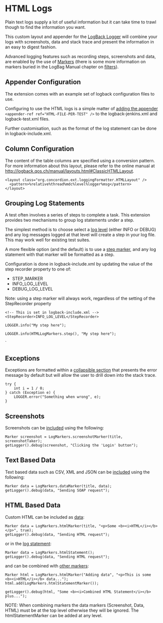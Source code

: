 # HTML Logs

Plain text logs supply a lot of useful information but it can take time to trawl though to find the information you want.

This custom layout and appender for the [LogBack Logger](http://logback.qos.ch) will combine your logs with screenshots, data and stack trace and present the information in an easy to digest fashion.

Advanced logging features such as recording steps, screenshots and data, are enabled by the use of [Markers](http://www.slf4j.org/apidocs/org/slf4j/Marker.html) (there is some more information on markers buried in the LogBag Manual chapter on [filters](http://logback.qos.ch/manual/filters.html)).  


## Appender Configuration

The extension comes with an example set of logback configuration files to use.  

Configuring to use the HTML logs is a simple matter of [adding the appender](- "c:assertTrue=configuration()") `<appender-ref ref="HTML-FILE-PER-TEST" />` to the logback-jenkins.xml and logback-test.xml files.

Further customisation, such as the format of the log statement can be done in logback-include.xml.


## Column Configuration

The content of the table columns are specified using a conversion pattern. For more information about this layout, please refer to the online manual at <http://logback.qos.ch/manual/layouts.html#ClassicHTMLLayout>.

    <layout class="org.concordion.ext.loggingFormatter.HTMLLayout" />
      <pattern>%relative%thread%mdc%level%logger%msg</pattern>
    </layout>


## Grouping Log Statements

A test often involves a series of steps to complete a task.  This extension provides two mechanisms to group log statements under a step.  

The simplest method is to choose select a [log level](- "c:assertTrue=recordStepsUsingLogLevel()") (either INFO or DEBUG) and any log messages logged at that level will create a step in your log file.  This may work well for existing test suites.  

A more flexible option (and the default) is to use a [step marker](- "c:assertTrue=recordStepsUsingStepMarker()"), and any log statement with that marker will be formatted as a step.  

Configuration is done in logback-include.xml by updating the value of the step recorder property to one of: 
 
* STEP_MARKER
* INFO_LOG_LEVEL
* DEBUG_LOG_LEVEL

Note: using a step marker will always work, regardless of the setting of the StepRecorder property

    <!-- This is set in logback-include.xml -->
    <StepRecorder>INFO_LOG_LEVEL</StepRecorder>
        
    LOGGER.info("My step here");

    LOGGER.info(HTMLLogMarkers.step(), "My step here");
`

## Exceptions

Exceptions are formatted within a [collapsible section](- "c:assertTrue=throwException()") that presents the error message by default but will allow the user to drill down into the stack trace.  

    try {
        int i = 1 / 0;
    } catch (Exception e) {
        LOGGER.error("Something when wrong", e);
    }


## Screenshots

Screenshots can be [included](- "c:assertTrue=addScreenshot()") using the following:

    Marker screenshot = LogMarkers.screenshotMarker(title, screenshotTaker);
	getLogger().debug(screenshot, "Clicking the 'Login' button");

## Text Based Data

Text based data such as CSV, XML and JSON can be [included](- "c:assertTrue=addData()") using the following:

    Marker data = LogMarkers.dataMarker(title, data);
    getLogger().debug(data, "Sending SOAP request");

## HTML Based Data

Custom HTML can be included as [data](- "c:assertTrue=addHtmlData()"):

    Marker data = LogMarkers.htmlMarker(title, "<p>Some <b><i>HTML</i></b></p>", true);
    getLogger().debug(data, "Sending HTML request");

or in the [log statement](- "c:assertTrue=addHtmlStatement()"):

    Marker data = LogMarkers.htmlStatement();
    getLogger().debug(data, "Sending HTML request");

and can be combined with [other markers](- "c:assertTrue=addCombinedHtml()"):
  
    Marker html = LogMarkers.htmlMarker("Adding data", "<p>This is some <b><i>HTML</i></b> data...");
    html.add(LogMarkers.htmlStatementMarker());
		
    getLogger().debug(html, "Some <b><i>Combined HTML Statement</i></b> plus...");

NOTE: When combining markers the data markers (Screenshot, Data, HTML) must be at the top level otherwise they will be ignored.  The htmlStatementMarker can be added at any level.    
